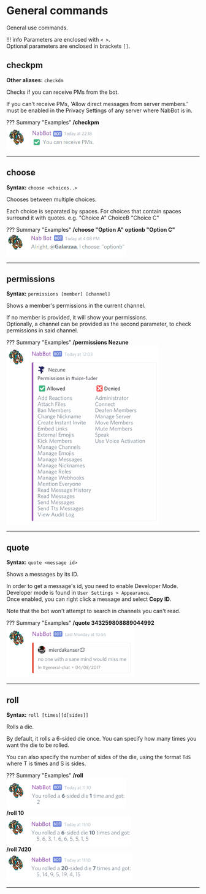 # General commands
General use commands.

!!! info
    Parameters are enclosed with `< >`.   
    Optional parameters are enclosed in brackets `[]`.
    
## checkpm
**Other aliases:** `checkdm`

Checks if you can receive PMs from the bot.

If you can't receive PMs, 'Allow direct messages from server members.' must be enabled in the Privacy Settings
 of any server where NabBot is in.
 
??? Summary "Examples"
    **/checkpm**  
    ![image](../assets/images/commands/general/checkpm.png)

----

## choose
**Syntax:** `choose <choices..>`

Chooses between multiple choices.

Each choice is separated by spaces. For choices that contain spaces surround it with quotes.
e.g. "Choice A" ChoiceB "Choice C"

??? Summary "Examples"
    **/choose "Option A" optionb "Option C"**  
    ![image](../assets/images/commands/general/choose.png)

----

## permissions
**Syntax:** `permissions [member] [channel]`

Shows a member's permissions in the current channel.

If no member is provided, it will show your permissions.  
Optionally, a channel can be provided as the second parameter, to check permissions in said channel.

??? Summary "Examples"
    **/permissions Nezune**  
    ![image](../assets/images/commands/general/permissions.png)

----

## quote
**Syntax:** `quote <message id>`

Shows a messages by its ID.

In order to get a message's id, you need to enable Developer Mode.  
Developer mode is found in `User Settings > Appearance`.  
Once enabled, you can right click a message and select **Copy ID**.

Note that the bot won't attempt to search in channels you can't read.

??? Summary "Examples"
    **/quote 343259808889044992**  
    ![image](../assets/images/commands/general/quote.png)

----
    
## roll
**Syntax:** `roll [times][d[sides]]`

Rolls a die.

By default, it rolls a 6-sided die once.
You can specify how many times you want the die to be rolled.

You can also specify the number of sides of the die, using the format `TdS` where T is times and S is sides.

??? Summary "Examples"
    **/roll**  
    ![image](../assets/images/commands/general/roll_1.png)  
    **/roll 10**  
    ![image](../assets/images/commands/general/roll_2.png)  
    **/roll 7d20**  
    ![image](../assets/images/commands/general/roll_3.png)    

----   
 